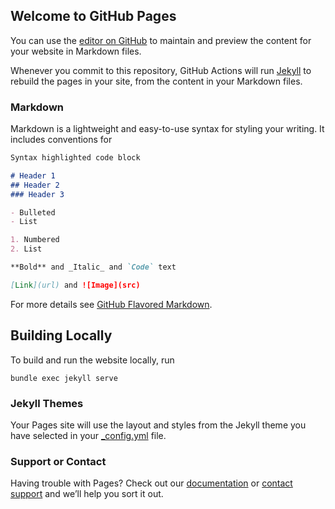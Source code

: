 ## Welcome to GitHub Pages

You can use the [editor on GitHub](https://github.com/vermeerp/CookBook/edit/master/README.md) to maintain and preview the content for your website in Markdown files.

Whenever you commit to this repository, GitHub Actions will run [Jekyll](https://jekyllrb.com/) to rebuild the pages in your site, from the content in your Markdown files.

### Markdown

Markdown is a lightweight and easy-to-use syntax for styling your writing. It includes conventions for

```markdown
Syntax highlighted code block

# Header 1
## Header 2
### Header 3

- Bulleted
- List

1. Numbered
2. List

**Bold** and _Italic_ and `Code` text

[Link](url) and ![Image](src)
```

For more details see [GitHub Flavored Markdown](https://guides.github.com/features/mastering-markdown/).

## Building Locally
To build and run the website locally, run
```shell
bundle exec jekyll serve
```
### Jekyll Themes

Your Pages site will use the layout and styles from the Jekyll theme you have selected in your [_config.yml](https://github.com/vermeerp/CookBook/blob/main/_config.yml) file. 

### Support or Contact

Having trouble with Pages? Check out our [documentation](https://help.github.com/categories/github-pages-basics/) or [contact support](https://github.com/contact) and we’ll help you sort it out.
